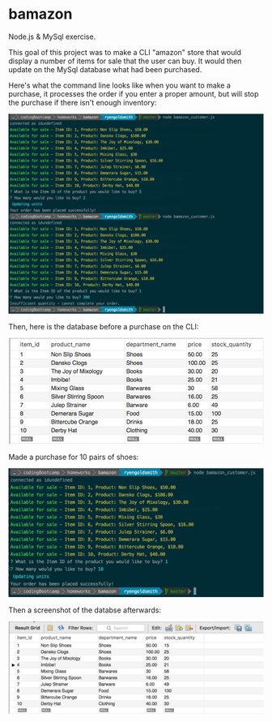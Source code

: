 # bamazon
Node.js &amp; MySql exercise.

This goal of this project was to make a CLI "amazon" store that would display a number of items for sale that the user can buy.  It would then update on the MySql database what had been purchased.

Here's what the command line looks like when you want to make a purchase, it processes the order if you enter a proper amount, but will stop the purchase if there isn't enough inventory:

![bamazon](BamazonInAction.png)

Then, here is the database before a purchase on the CLI:

![bamazon](MySqlDBbefore.png)

Made a purchase for 10 pairs of shoes:

![bamazon](bamazon_purchase.png)

Then a screenshot of the databse afterwards:

![bamazon](MySqlDBafter.png)


